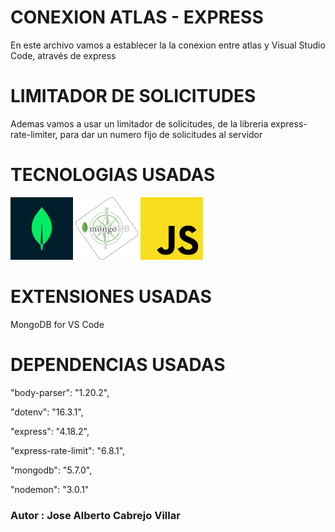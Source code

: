 # CONEXION ATLAS - EXPRESS

En este archivo vamos a establecer la la conexion entre atlas y Visual Studio Code, através de express

# LIMITADOR DE SOLICITUDES

Ademas vamos a usar un limitador de solicitudes, de la libreria express-rate-limiter, para dar un numero fijo de solicitudes al servidor

# TECNOLOGIAS USADAS

<div>
<img src="./img/GFz_P-5e_400x400.png" alt="MySQL Logo" width="100">
<img src="./img/mongodb-compass.png" alt="MySQL Logo" width="100">
<img src="./img/Unofficial_JavaScript_logo_2.svg.png" alt="MySQL Logo" width="100">
</div>

# EXTENSIONES USADAS

MongoDB for VS Code

# DEPENDENCIAS USADAS

"body-parser": "1.20.2",

"dotenv": "16.3.1",

"express": "4.18.2",

"express-rate-limit": "6.8.1",

"mongodb": "5.7.0",

"nodemon": "3.0.1"



### Autor : Jose Alberto Cabrejo Villar